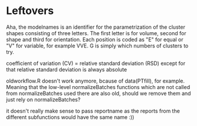 # Leftovers
Aha, the modelnames is an identifier for the parametrization of the cluster shapes consisting of three letters. The first letter is for volume, second for shape and third for orientation. Each position is coded as "E" for equal or "V" for variable, for example VVE. G is simply which numbers of clusters to try.

coefficient of variation (CV) = relative standard deviation (RSD) except for that relative standard deviation is always absolute

oldworkflow.R doesn't work anymore, bcause of data(PTfill), for example. Meaning that the low-level normalizeBatches functions which are not called from normalizeBatches used there are also old, should we remove them and just rely on normalizeBatches?

it doesn't really make sense to pass reportname as the reports from the different subfunctions would have the same name :))
